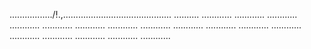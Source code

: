................./!.,........................................... ..........
............
............
............
............
............
............
............
............
............
............
............
............
............
............
............
............
............


